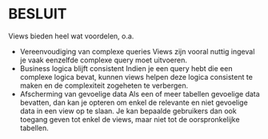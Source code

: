 # BESLUIT

Views bieden heel wat voordelen, o.a.

* Vereenvoudiging van complexe queries  Views zijn vooral nuttig ingeval je vaak eenzelfde complexe query moet uitvoeren.
* Business logica blijft consistent  Indien je een query hebt die een complexe logica bevat, kunnen views helpen deze logica consistent te maken en de complexiteit zogeheten te verbergen. 
* Afscherming van gevoelige data  Als een of meer tabellen gevoelige data bevatten, dan kan je opteren om enkel de relevante en niet gevoelige data in een view op te slaan. Je kan bepaalde gebruikers dan ook toegang geven tot enkel de views, maar niet tot de oorspronkelijke tabellen.

